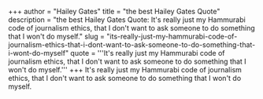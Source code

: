 +++
author = "Hailey Gates"
title = "the best Hailey Gates Quote"
description = "the best Hailey Gates Quote: It's really just my Hammurabi code of journalism ethics, that I don't want to ask someone to do something that I won't do myself."
slug = "its-really-just-my-hammurabi-code-of-journalism-ethics-that-i-dont-want-to-ask-someone-to-do-something-that-i-wont-do-myself"
quote = '''It's really just my Hammurabi code of journalism ethics, that I don't want to ask someone to do something that I won't do myself.'''
+++
It's really just my Hammurabi code of journalism ethics, that I don't want to ask someone to do something that I won't do myself.
